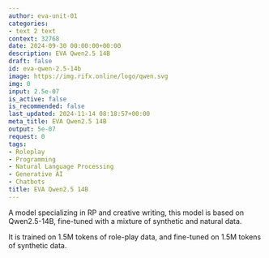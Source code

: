 ```yaml
---
author: eva-unit-01
categories:
- text 2 text
context: 32768
date: 2024-09-30 00:00:00+00:00
description: EVA Qwen2.5 14B
draft: false
id: eva-qwen-2.5-14b
image: https://img.rifx.online/logo/qwen.svg
img: 0
input: 2.5e-07
is_active: false
is_recommended: false
last_updated: 2024-11-14 08:18:57+00:00
meta_title: EVA Qwen2.5 14B
output: 5e-07
request: 0
tags:
- Roleplay
- Programming
- Natural Language Processing
- Generative AI
- Chatbots
title: EVA Qwen2.5 14B
---
```




A model specializing in RP and creative writing, this model is based on Qwen2.5-14B, fine-tuned with a mixture of synthetic and natural data.

It is trained on 1.5M tokens of role-play data, and fine-tuned on 1.5M tokens of synthetic data.

